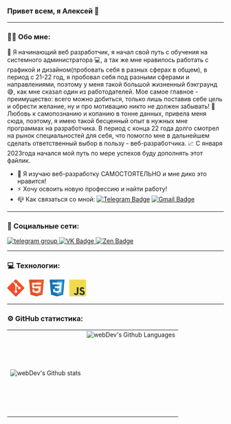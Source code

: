 ### Привет всем, я Алексей 👋
-----------------------------------------------
### 👨‍💻 Обо мне:

📧 Я начинающий веб разработчик, я начал свой путь с обучения на системного администратора 💻, а так же мне нравилось работать с графикой и дизайном(пробовать себя в разных сферах в общем), в период с 21-22 год, я пробовал себя под разными сферами и направлениями, поэтому у меня такой большой жизненный бэкграунд 😅, как мне сказал один из работодателей. Мое самое главное - преимущество: всего можно добиться, только лишь поставив себе цель и обрести желание, ну и про мотивацию никто не должен забывать! 
💞 Любовь к самопознанию и копанию в тонне данных, привела меня сюда, поэтому, я имею такой бесценный опыт в нужных мне программах на разработчика. В период с конца 22 года долго смотрел на рынок специальностей для себя, что помогло мне в дальнейшем сделать ответственный выбор в пользу - веб-разработчика. 
📈 С января 2023года начался мой путь по мере успехов буду дополнять этот файлик.

- 🔭 Я изучаю веб-разработку САМОСТОЯТЕЛЬНО и мне дико это нравится!
- ⚡ Хочу освоить новую профессию и найти работу!
- 📪 Как связаться со мной: [![Telegram Badge](https://img.shields.io/badge/-givemedolce-blue?style=flat&logo=Telegram&logoColor=white)](https://t.me/givemedolce)
[![Gmail Badge](https://img.shields.io/badge/-Gmail-red?style=flat&logo=Gmail&logoColor=white)](mailto:kubikrubik051@gmail.com)
-----------------------------------------------
### 🤝 Социальные сети:
<div id="badges">
    <a href="https://t.me/givemedolce" target="_blank">
      <img src="https://cdn-icons-png.flaticon.com/512/2111/2111646.png" width="40" height="40" alt="telegram group" />
    </a>
    <a href="https://vk.com/luxurynorthprince" target="_blank">
      <img src="https://cdn-icons-png.flaticon.com/512/145/145813.png" width="40" height="40" alt="VK Badge"/>
    </a>
    <a href="" target="_blank">
      <img src="https://upload.wikimedia.org/wikipedia/commons/thumb/a/ab/Yandex_Zen_logo_icon.svg/1024px-Yandex_Zen_logo_icon.svg.png" width="40" height="40" alt="Zen Badge"/>
    </a>
  </div>
  
  -----------------------------------------------
  
  ### 💻 Технологии:
<div>
  <img src="https://github.com/devicons/devicon/blob/master/icons/git/git-original.svg" title="git" alt="git" width="40" height="40"/>&nbsp
  <img src="https://github.com/devicons/devicon/blob/master/icons/html5/html5-original.svg" title="html5" alt="html5" width="40" height="40"/>&nbsp
  <img src="https://github.com/devicons/devicon/blob/master/icons/css3/css3-original.svg" title="css" alt="css" width="40" height="40"/>&nbsp
  <img src="https://github.com/devicons/devicon/blob/master/icons/javascript/javascript-original.svg" title="javascript" alt="javascript" width="40" height="40"/>&nbsp
</div>

-----------------------------------------------

### ⚙️ GitHub статистика:

<table>
  <tr>
    <td>
      <img align="left" src="https://github-readme-streak-stats.herokuapp.com?user=WholeCode&theme=dark" alt="webDev's Github stats" />
    </td>
    <td>
      <img height="195px" align="right" alt="webDev's Github Languages" src="https://github-readme-stats-sigma-five.vercel.app/api/top-langs/?username=WholeCode&layout=compact&theme=vision-friendly-dark" />
    </td>
  </tr>
</table>
